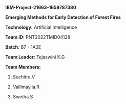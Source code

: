 **IBM-Project-21663-1659787380**

**Emerging Methods for Early Detection of Forest Fires**

**Technology:** Artificial Intelligence

**Team ID:** PNT2022TMID04128

**Batch:** B7 - 1A3E

**Team Leader:** Tejaswini K.G

**Team Members:**

1. Suchitra.V

2. Vallimayila.R

3. Swetha.S


